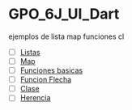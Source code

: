 # GPO_6J_UI_Dart
ejemplos de lista map funciones cl
- [ ] [Listas](https://dartpad.dartlang.org/?id=839ec9456a2bf960a209e31162f3273e)
- [ ] [Map](https://dartpad.dartlang.org/?id=4691cc6149f4a9a392e228e713d95853)
- [ ] [Funciones basicas](https://dartpad.dartlang.org/?id=140f5feb4de675f3488fa1e574e65910)
- [ ] [Funcion Flecha](https://dartpad.dartlang.org/?id=5ecb8bf4231cfeda2c98ec26909efc2f)
- [ ] [Clase](https://dartpad.dartlang.org/?id=fd4869029230bb6b24588360890421cb)
- [ ] [Herencia](https://dartpad.dartlang.org/?id=20cb3e81868709f653c0dc2c8fc5c9f2)
